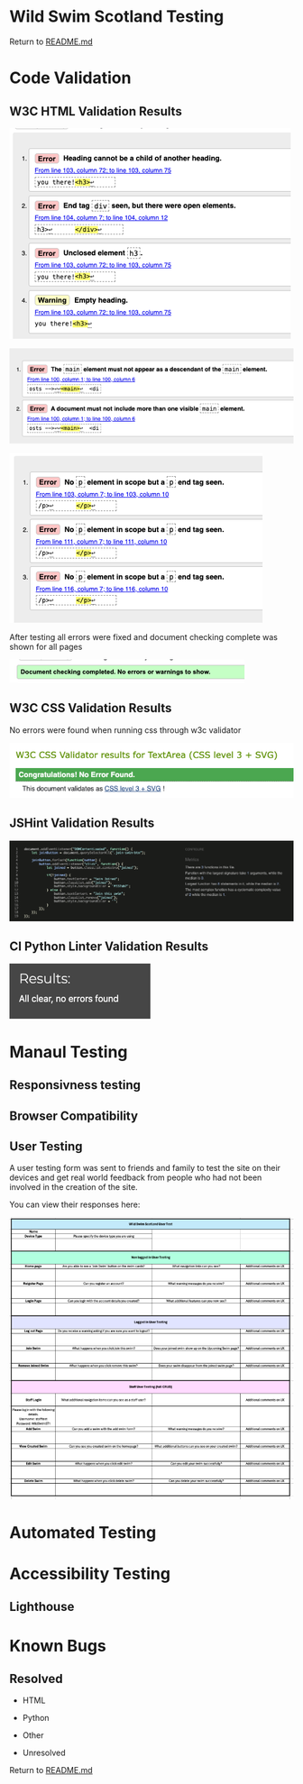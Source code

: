# Wild Swim Scotland Testing

Return to [README.md](README.md)

# Code Validation 

## W3C HTML Validation Results

![joined_swms errors](documentation/testing-images/join-swim-errors.png "")

![add_swim errors](documentation/testing-images/add-swim-errors.png "")

![register errors](documentation/testing-images/register-errors.png "")

After testing all errors were fixed and document checking complete was shown for all pages

![document checking complete](documentation/testing-images/document-ok.png "")


## W3C CSS Validation Results

No errors were found when running css through w3c validator

![css w3c](documentation/testing-images/css-errors.png "")

## JSHint Validation Results

![js hint](documentation/testing-images/js-hint.png "")

## CI Python Linter Validation Results

![CI Python Linter](documentation/testing-images/linter-no-errors.png "")

# Manaul Testing

## Responsivness testing

## Browser Compatibility

## User Testing

A user testing form was sent to friends and family to test the site on their devices and get real world feedback from people who had not been involved in the creation of the site.

You can view their responses here:

![user testing image](documentation/testing-images/user-testing-form.png "user testing form screenshot")

# Automated Testing

# Accessibility Testing

## Lighthouse

# Known Bugs

## Resolved

- HTML

- Python

- Other

- Unresolved 

Return to [README.md](README.md)




